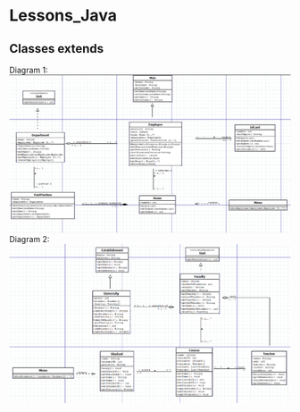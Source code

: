 # Lessons_Java
## Classes extends

Diagram 1: ![alt text](https://github.com/JennyGeryak/Lessons_java/blob/master/Man.jpg)
Diagram 2: ![alt text](https://github.com/JennyGeryak/Lessons_java/blob/master/Establishment.jpg)
